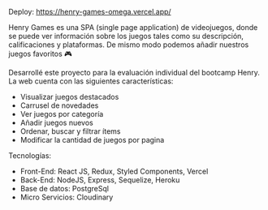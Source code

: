 Deploy: https://henry-games-omega.vercel.app/

Henry Games es una SPA (single page application) de videojuegos, donde se puede ver información sobre los juegos tales como su descripción, calificaciones y plataformas. De mismo modo podemos añadir nuestros juegos favoritos 🎮

Desarrollé este proyecto para la evaluación individual del bootcamp Henry. La web cuenta con las siguientes características:

- Visualizar juegos destacados
- Carrusel de novedades
- Ver juegos por categoría
- Añadir juegos nuevos 
- Ordenar, buscar y filtrar ítems
- Modificar la cantidad de juegos por pagina

Tecnologías: 
- Front-End: React JS, Redux, Styled Components, Vercel
- Back-End: NodeJS, Express, Sequelize, Heroku
- Base de datos: PostgreSql
- Micro Servicios: Cloudinary
